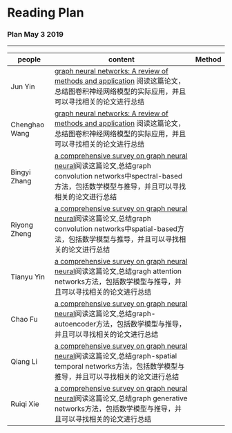 # Reading Plan

### Plan May 3 2019
---------------

| people | content |  Method |
| ------ | ------ | ----- |
| Jun Yin  |[graph neural networks: A review of methods and application](https://arxiv.org/abs/1812.08434) 阅读这篇论文，总结图卷积神经网络模型的实际应用，并且可以寻找相关的论文进行总结| |
| Chenghao Wang |[graph neural networks: A review of methods and application](https://arxiv.org/abs/1812.08434) 阅读这篇论文，总结图卷积神经网络模型的实际应用，并且可以寻找相关的论文进行总结| |
| Bingyi Zhang|[a comprehensive survey on graph neural neural](https://arxiv.org/abs/1901.00596?context=cs)阅读这篇论文,总结graph convolution networks中spectral-based方法，包括数学模型与推导，并且可以寻找相关的论文进行总结|  |
| Riyong Zheng|[a comprehensive survey on graph neural neural](https://arxiv.org/abs/1901.00596?context=cs)阅读这篇论文,总结graph convolution networks中spatial-based方法，包括数学模型与推导，并且可以寻找相关的论文进行总结|  |
| Tianyu Yin|[a comprehensive survey on graph neural neural](https://arxiv.org/abs/1901.00596?context=cs)阅读这篇论文,总结gragh attention networks方法，包括数学模型与推导，并且可以寻找相关的论文进行总结|  |
| Chao Fu|[a comprehensive survey on graph neural neural](https://arxiv.org/abs/1901.00596?context=cs)阅读这篇论文,总结graph-autoencoder方法，包括数学模型与推导，并且可以寻找相关的论文进行总结|  |
| Qiang Li|[a comprehensive survey on graph neural neural](https://arxiv.org/abs/1901.00596?context=cs)阅读这篇论文,总结graph-spatial temporal networks方法，包括数学模型与推导，并且可以寻找相关的论文进行总结|  |
| Ruiqi Xie|[a comprehensive survey on graph neural neural](https://arxiv.org/abs/1901.00596?context=cs)阅读这篇论文,总结graph generative networks方法，包括数学模型与推导，并且可以寻找相关的论文进行总结|  |
